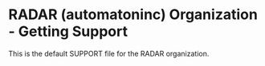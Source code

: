 <!-- Copyright 2020 RADAR, Inc. - All Rights Reserved -->
<!-- Proprietary and confidential -->

# RADAR (automatoninc) Organization - Getting Support

This is the default SUPPORT file for the RADAR organization.
